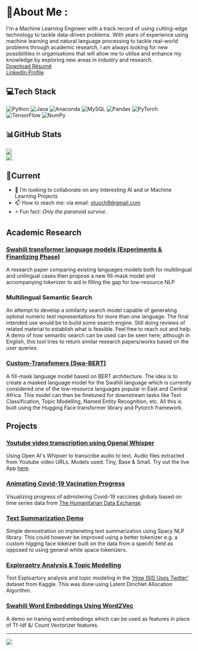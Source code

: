 # 💫About Me :
I'm a Machine Learning Engineer with a track record of using cutting-edge technology to tackle data-driven problems. With years of experience using machine learning and natural language processing to tackle real-world problems through academic research, I am always looking for new possibilities in organisations that will allow me to utilise and enhance my knowledge by exploring new areas in industry and research. \
[Download Résumé](https://github.com/e-olang/e-olang/blob/main/Files/eolang_resume.pdf) <br>
[LinkedIn Profile](https://www.linkedin.com/in/eolang/)

## 💻Tech Stack
![Python](https://img.shields.io/badge/python-3670A0?style=plastic&logo=python&logoColor=ffdd54) ![Java](https://img.shields.io/badge/java-%23ED8B00.svg?style=plastic&logo=java&logoColor=white) ![Anaconda](https://img.shields.io/badge/Anaconda-%2344A833.svg?style=plastic&logo=anaconda&logoColor=white) ![MySQL](https://img.shields.io/badge/mysql-%2300f.svg?style=plastic&logo=mysql&logoColor=white) ![Pandas](https://img.shields.io/badge/pandas-%23150458.svg?style=plastic&logo=pandas&logoColor=white) ![PyTorch](https://img.shields.io/badge/PyTorch-%23EE4C2C.svg?style=plastic&logo=PyTorch&logoColor=white) ![TensorFlow](https://img.shields.io/badge/TensorFlow-%23FF6F00.svg?style=plastic&logo=TensorFlow&logoColor=white) ![NumPy](https://img.shields.io/badge/numpy-%23013243.svg?style=plastic&logo=numpy&logoColor=white)

## 📊GitHub Stats
<!---![](https://github-readme-stats.vercel.app/api?username=e-olang&theme=react&hide_border=true&include_all_commits=false&count_private=false)<br/> -->
![](https://github-readme-streak-stats.herokuapp.com/?user=e-olang&theme=react&hide_border=true)<br/>
![](https://github-readme-stats.vercel.app/api/top-langs/?username=e-olang&theme=react&hide_border=true&include_all_commits=false&count_private=false&layout=compact)

## 🌱Current
- 👯 I’m looking to collaborate on any interesting AI and or Machine Learning Projects
- 📫 How to reach me: via email: oluoch9@gmail.com
- ⚡ Fun fact: _Only the paranoid survive_.

## Academic Research

### [Swahili transformer language models (Experiments & Finanlizing Phase)]()
A research paper comparing existing languages models both for multilingual and unilingual cases then propose a new fill-mask model and accompanying tokenizer to aid in filling the gap for low-resource NLP

### Multilingual Semantic Search
An attempt to develop a similarity search model capable of generating optimal numeric text representations for more than one language. The final intended use would be to build some search engine. Still doing reviews of related material to establish what is feasible. Feel free to reach out and help. A demo of how semantic search can be used can be seen here; although in English, this tool tries to return similar research papers/works based on the user queries.

### [Custom-Transfomers (Swa-BERT)](https://github.com/e-olang/Custom-Transfomers-Swa-BERT)
A fill-mask language model based on BERT architecture. The idea is to create a masked language model for the Swahili language which is currently considered one of the low-resource languages popular in East and Central Africa. This model can then be finetuned for downstream tasks like Text Classification, Topic Modelling, Named Entity Recognition, etc. All this is built using the Hugging Face transformer library and Pytorch framework.

## Projects
### [Youtube video transcription using Openai Whisper](https://github.com/e-olang/NLP/tree/main/Whipser%20ASR)
Using Open AI's Whipser to transcribe audio to text. Audio files extracted from Youtube video URLs. Models used: Tiny, Base & Small.
Try out the live App [here](https://huggingface.co/spaces/eolang/Whisper-Transcriber).

### [Animating Covid-19 Vacination Progress](https://github.com/e-olang/Drafts/tree/master/Visualizations/Covid19%20Vaccination%20Time%20Series)
Visualizing progress of admistering Covid-19 vaccines globaly based on time series data from [The Humanitarian Data Exchange](https://data.humdata.org/dataset/covid-19-vaccinations). 

### [Text Summarization Demo](https://github.com/e-olang/NLP/blob/main/Text%20Summarization/v1.ipynb)
Simple demostration on impleneting text summarization using Spacy NLP library. This could however be improved using a better tokenizer e.g. a custom higging face tokeizer built on the data from a specifc field as opposed to using general white space tokenizers.

### [Exploraotry Analysis & Topic Modelling](https://github.com/e-olang/NLP/blob/main/Topic%20Modelling/topic_modelling_v2.ipynb)
Text Exploartory analysis and topic modeling in the ['How ISIS Uses Twitter'](https://www.kaggle.com/datasets/fifthtribe/how-isis-uses-twitter) dataset from Kaggle. This was done using Latent Dirichlet Allocation Algorithm.


### [Swahili Word Embeddings Using Word2Vec](https://github.com/e-olang/NLP/tree/main/Swahili/Word2Vec%20-%20Model)
A demo on traning word embedings which can be used as features in place of Tf-Idf &/ Count Vectorizer features.

---
[![](https://visitcount.itsvg.in/api?id=e-olang&icon=0&color=0)](https://visitcount.itsvg.in)

